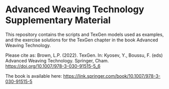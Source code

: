 # Advanced Weaving Technology Supplementary Material
This repository contains the scripts and TexGen models used as examples, and the exercise solutions for the TexGen chapter in the book Advanced Weaving Technology.

Please cite as: Brown, L.P. (2022). TexGen. In: Kyosev, Y., Boussu, F. (eds) Advanced Weaving Technology. Springer, Cham. https://doi.org/10.1007/978-3-030-91515-5_6

The book is available here: https://link.springer.com/book/10.1007/978-3-030-91515-5
